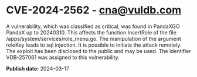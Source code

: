 # CVE-2024-2562 - cna@vuldb.com

A vulnerability, which was classified as critical, was found in PandaXGO PandaX up to 20240310. This affects the function InsertRole of the file /apps/system/services/role_menu.go. The manipulation of the argument roleKey leads to sql injection. It is possible to initiate the attack remotely. The exploit has been disclosed to the public and may be used. The identifier VDB-257061 was assigned to this vulnerability.

**Publish date:** 2024-03-17
